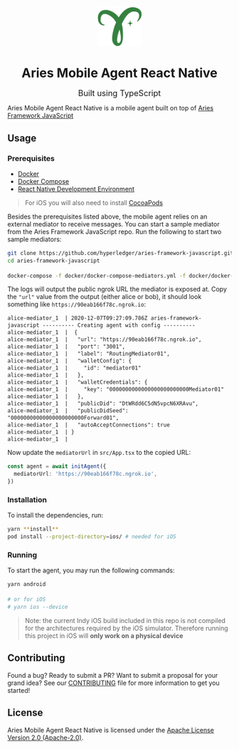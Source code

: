 <p align="center">
  <img alt="Hyperledger Aries logo" src="images/aries-logo.png" width="100px" />
  <h1 align="center">Aries Mobile Agent React Native</h1>
  <p align="center"><font size="+1">Built using TypeScript</font></p>
</p>

Aries Mobile Agent React Native is a mobile agent built on top of [Aries Framework JavaScript](https://github.com/hyperledger/aries-framework-javascript)

## Usage

### Prerequisites

- [Docker](https://docs.docker.com/get-docker/)
- [Docker Compose](https://docs.docker.com/compose/install/)
- [React Native Development Environment](https://reactnative.dev/docs/environment-setup)

> For iOS you will also need to install [CocoaPods](https://cocoapods.org/)

Besides the prerequisites listed above, the mobile agent relies on an external mediator to receive messages. You can start a sample mediator from the Aries Framework JavaScript repo. Run the following to start two sample mediators:

```sh
git clone https://github.com/hyperledger/aries-framework-javascript.git
cd aries-framework-javascript

docker-compose -f docker/docker-compose-mediators.yml -f docker/docker-compose-mediators-ngrok.yml up
```

The logs will output the public ngrok URL the mediator is exposed at. Copy the `"url"` value from the output (either alice or bob), it should look something like `https://90eab166f78c.ngrok.io`:

```
alice-mediator_1  | 2020-12-07T09:27:09.786Z aries-framework-javascript ---------- Creating agent with config ----------
alice-mediator_1  |  {
alice-mediator_1  |   "url": "https://90eab166f78c.ngrok.io",
alice-mediator_1  |   "port": "3001",
alice-mediator_1  |   "label": "RoutingMediator01",
alice-mediator_1  |   "walletConfig": {
alice-mediator_1  |     "id": "mediator01"
alice-mediator_1  |   },
alice-mediator_1  |   "walletCredentials": {
alice-mediator_1  |     "key": "0000000000000000000000000Mediator01"
alice-mediator_1  |   },
alice-mediator_1  |   "publicDid": "DtWRdd6C5dN5vpcN6XRAvu",
alice-mediator_1  |   "publicDidSeed": "00000000000000000000000Forward01",
alice-mediator_1  |   "autoAcceptConnections": true
alice-mediator_1  | }
alice-mediator_1  |
```

Now update the `mediatorUrl` in `src/App.tsx` to the copied URL:

```ts
const agent = await initAgent({
  mediatorUrl: 'https://90eab166f78c.ngrok.io',
})
```

### Installation

To install the dependencies, run:

```sh
yarn **install**
pod install --project-directory=ios/ # needed for iOS

```

### Running

To start the agent, you may run the following commands:

```sh
yarn android

# or for iOS
# yarn ios --device

```

> Note: the current Indy iOS build included in this repo is not compiled for the architectures required by the iOS simulator.
> Therefore running this project in iOS will **only work on a physical device**

## Contributing

Found a bug? Ready to submit a PR? Want to submit a proposal for your grand idea? See our [CONTRIBUTING](CONTRIBUTING.md) file for more information to get you started!

## License

Aries Mobile Agent React Native is licensed under the [Apache License Version 2.0 (Apache-2.0)](LICENSE).
